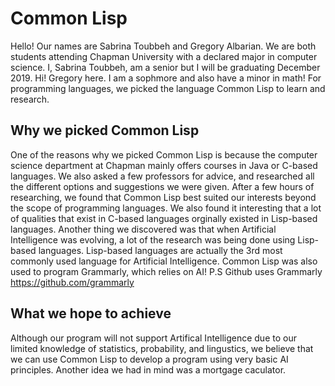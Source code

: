 # Common Lisp
Hello! Our names are Sabrina Toubbeh and Gregory Albarian. We are both students attending Chapman University with a declared major
in computer science. I, Sabrina Toubbeh, am a senior but I will be graduating December 2019. Hi! Gregory here. I am a sophmore and also
have a minor in math! For programming languages, we picked the language Common Lisp to learn and research.



## Why we picked Common Lisp
One of the reasons why we picked Common Lisp is because the computer science department at Chapman mainly offers courses in Java or C-based languages. We also asked a few professors for advice, and researched all the different options and suggestions we were given. After a few hours of researching, we found that Common Lisp best suited our interests beyond the scope of programming languages. We also found it interesting that a lot of qualities that exist in C-based languages orginally existed in Lisp-based languages. Another thing we discovered was that when Artificial Intelligence was evolving, a lot of the research was being done using Lisp-based languages. Lisp-based languages are actually the 3rd most commonly used language for Artificial Intelligence. Common Lisp was also used to program Grammarly, which relies on AI! 
P.S Github uses Grammarly https://github.com/grammarly 


## What we hope to achieve
Although our program will not support Artifical Intelligence due to our limited knowledge of statistics, probability, and lingustics,
we believe that we can use Common Lisp to develop a program using very basic AI principles. Another idea we had in mind was a
mortgage caculator.

